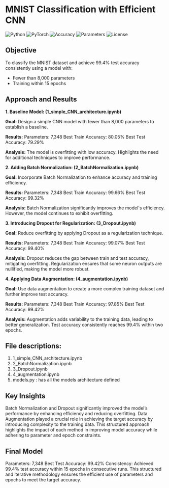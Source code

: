 # MNIST Classification with Efficient CNN

![Python](https://img.shields.io/badge/Python-3.x-blue.svg)
![PyTorch](https://img.shields.io/badge/PyTorch-2.x-red.svg)
![Accuracy](https://img.shields.io/badge/Accuracy-99.42%25-success.svg)
![Parameters](https://img.shields.io/badge/Parameters-7.3K-informational)
![License](https://img.shields.io/badge/License-MIT-green.svg)

## Objective

To classify the MNIST dataset and achieve 99.4% test accuracy consistently using a model with:
- Fewer than 8,000 parameters
- Training within 15 epochs

## Approach and Results

**1. Baseline Model: (1_simple_CNN_architecture.ipynb)**
   
**Goal:** Design a simple CNN model with fewer than 8,000 parameters to establish a baseline.

**Results:**
Parameters: 7,348
Best Train Accuracy: 80.05%
Best Test Accuracy: 79.29%

**Analysis:**
The model is overfitting with low accuracy.
Highlights the need for additional techniques to improve performance.

**2. Adding Batch Normalization: (2_BatchNormalization.ipynb)**

**Goal:** Incorporate Batch Normalization to enhance accuracy and training efficiency.

**Results:**
Parameters: 7,348
Best Train Accuracy: 99.66%
Best Test Accuracy: 99.32%

**Analysis:**
Batch Normalization significantly improves the model's efficiency.
However, the model continues to exhibit overfitting.

**3. Introducing Dropout for Regularization: (3_Dropout.ipynb)**

**Goal:** Reduce overfitting by applying Dropout as a regularization technique.

**Results:**
Parameters: 7,348
Best Train Accuracy: 99.07%
Best Test Accuracy: 99.40%

**Analysis:**
Dropout reduces the gap between train and test accuracy, mitigating overfitting.
Regularization ensures that some neuron outputs are nullified, making the model more robust.

**4. Applying Data Augmentation: (4_augmentation.ipynb)**

**Goal:** Use data augmentation to create a more complex training dataset and further improve test accuracy.

**Results:**
Parameters: 7,348
Best Train Accuracy: 97.85%
Best Test Accuracy: 99.42%

**Analysis:**
Augmentation adds variability to the training data, leading to better generalization.
Test accuracy consistently reaches 99.4% within two epochs.

## File descriptions:
1. 1_simple_CNN_architecture.ipynb
2. 2_BatchNormalization.ipynb
3. 3_Dropout.ipynb
4. 4_augmentation.ipynb
5. models.py : has all the models architecture defined


## Key Insights

Batch Normalization and Dropout significantly improved the model’s performance by enhancing efficiency and reducing overfitting.
Data Augmentation played a crucial role in achieving the target accuracy by introducing complexity to the training data.
This structured approach highlights the impact of each method in improving model accuracy while adhering to parameter and epoch constraints.


## Final Model

Parameters: 7,348
Best Test Accuracy: 99.42%
Consistency: Achieved 99.4% test accuracy within 15 epochs in consecutive runs.
This structured and iterative methodology ensures the efficient use of parameters and epochs to meet the target accuracy.
